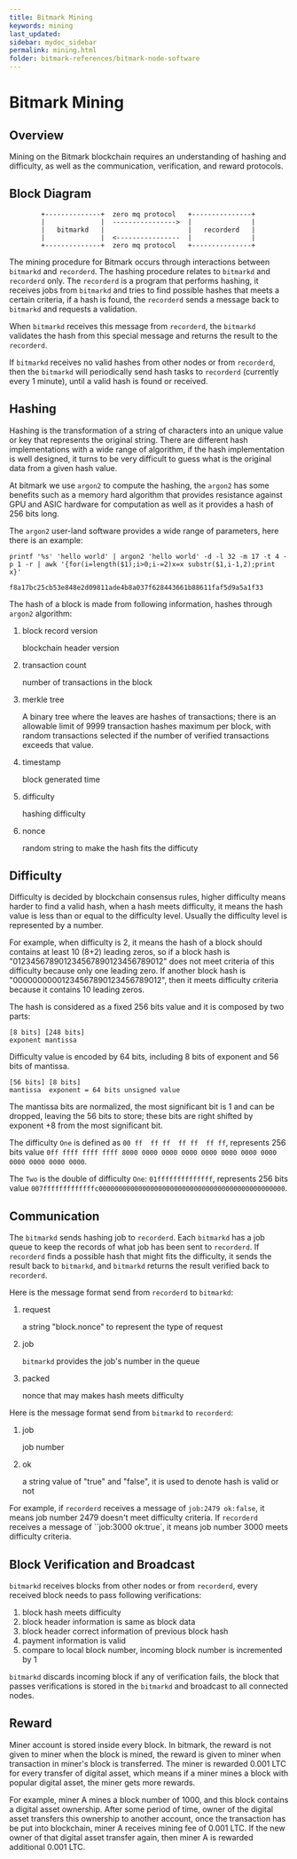 ```yaml
---
title: Bitmark Mining
keywords: mining
last_updated: 
sidebar: mydoc_sidebar
permalink: mining.html
folder: bitmark-references/bitmark-node-software
---
```


# Bitmark Mining

## Overview

Mining on the Bitmark blockchain requires an understanding of hashing and difficulty, as well as the communication, verification, and reward protocols.

## Block Diagram

            +--------------+  zero mq protocol   +---------------+
            |              |  ---------------->  |               |
            |   bitmarkd   |                     |   recorderd   |
            |              |  <----------------  |               |
            +--------------+  zero mq protocol   +---------------+

The mining procedure for Bitmark occurs through interactions between `bitmarkd` and `recorderd`. The hashing procedure relates to `bitmarkd` and `recorderd` only. The `recorderd` is a program that performs hashing, it receives jobs from `bitmarkd` and tries to find possible hashes that meets a certain criteria, if a hash is found, the `recorderd` sends a message back to `bitmarkd` and requests a validation.

When `bitmarkd` receives this message from `recorderd`, the `bitmarkd` validates the hash from this special message and returns the result to the `recorderd`.

If `bitmarkd` receives no valid hashes from other nodes or from `recorderd`, then the `bitmarkd` will periodically send hash tasks to `recorderd` (currently every 1 minute), until a valid hash is found or received.

## Hashing

Hashing is the transformation of a string of characters into an unique value or key that represents the original string. There are different hash implementations with a wide range of algorithm, if the hash implementation is well designed, it turns to be very difficult to guess what is the original data from a given hash value.

At bitmark we use `argon2` to compute the hashing, the `argon2` has some benefits such as a memory hard algorithm that provides resistance against GPU and ASIC hardware for computation as well as it provides a hash of 256 bits long.

The `argon2` user-land software provides a wide range of parameters, here there is an example:

```
printf '%s' 'hello world' | argon2 'hello world' -d -l 32 -m 17 -t 4 -p 1 -r | awk '{for(i=length($1);i>0;i-=2)x=x substr($1,i-1,2);print x}'

f8a17bc25cb53e848e2d09811ade4b8a037f628443661b88611faf5d9a5a1f33
```

The hash of a block is made from following information, hashes through `argon2` algorithm:

1. block record version

    blockchain header version

1. transaction count

    number of transactions in the block

1. merkle tree

    A binary tree where the leaves are hashes of transactions; there is an allowable limit of 9999 transaction hashes maximum per block, with random transactions selected if the number of verified transactions exceeds that value.

1. timestamp

    block generated time

1. difficulty

    hashing difficulty

1. nonce

    random string to make the hash fits the difficuty

## Difficulty

Difficulty is decided by blockchain consensus rules, higher difficulty means harder to find a valid hash, when a hash meets difficulty, it means the hash value is less than or equal to the difficulty level. Usually the difficulty level is represented by a number.

For example, when difficulty is 2, it means the hash of a block should contains at least 10 (8+2) leading zeros, so if a block hash is "012345678901234567890123456789012" does not meet criteria of this difficulty because only one leading zero. If another block hash is "00000000001234567890123456789012", then it meets difficulty criteria because it contains 10 leading zeros.

The hash is considered as a fixed 256 bits value and it is composed by two parts:

    [8 bits] [248 bits]
    exponent mantissa

Difficulty value is encoded by 64 bits, including 8 bits of exponent and 56 bits of mantissa.

    [56 bits] [8 bits]
    mantissa  exponent = 64 bits unsigned value

The mantissa bits are normalized, the most significant bit is 1 and can be dropped, leaving the 56 bits to store; these bits are right shifted by exponent +8 from the most significant bit.

The difficulty `One` is defined as `00 ff  ff ff  ff ff  ff ff`, represents 256 bits value `0ff ffff ffff ffff 8000 0000 0000 0000 0000 0000 0000 0000 0000 0000 0000 0000`.

The `Two` is the double of difficulty `One`: `01ffffffffffffff`, represents 256 bits value `007fffffffffffffc00000000000000000000000000000000000000000000000`.

## Communication

The `bitmarkd` sends hashing job to `recorderd`. Each `bitmarkd` has a job queue to keep the records of what job has been sent to `recorderd`. If `recorderd` finds a possible hash that might fits the difficulty, it sends the result back to `bitmarkd`, and `bitmarkd` returns the result verified back to `recorderd`.

Here is the message format send from `recorderd` to `bitmarkd`:

1. request

    a string "block.nonce" to represent the type of request

1. job

    `bitmarkd` provides the job's number in the queue

1. packed

    nonce that may makes hash meets difficulty

Here is the message format send from `bitmarkd` to `recorderd`:

1. job

    job number

1. ok

    a string value of "true" and "false", it is used to denote hash is valid or not

For example, if `recorderd` receives a message of `job:2479 ok:false`, it means job number 2479 doesn't meet difficulty criteria. If `recorderd` receives a message of ``job:3000 ok:true`, it means job number 3000 meets difficulty criteria.

## Block Verification and Broadcast

`bitmarkd` receives blocks from other nodes or from `recorderd`, every received block needs to pass following verifications:

1. block hash meets difficulty
1. block header information is same as block data
1. block header correct information of previous block hash
1. payment information is valid
1. compare to local block number, incoming block number is incremented by 1

`bitmarkd` discards incoming block if any of verification fails, the block that passes verifications is stored in the `bitmarkd` and broadcast to all connected nodes.

## Reward

Miner account is stored inside every block. In bitmark, the reward is not given to miner when the block is mined, the reward is given to miner when transaction in miner's block is transferred. The miner is rewarded 0.001 LTC for every transfer of digital asset, which means if a miner mines a block with popular digital asset, the miner gets more rewards.

For example, miner A mines a block number of 1000, and this block contains a digital asset ownership. After some period of time, owner of the digital asset transfers this ownership to another account, once the transaction has be put into blockchain, miner A receives mining fee of 0.001 LTC. If the new owner of that digital asset transfer again, then miner A is rewarded additional 0.001 LTC.
